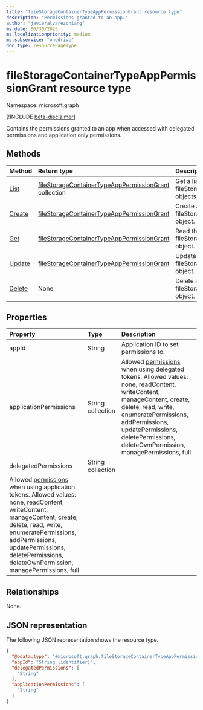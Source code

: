 ```yaml
---
title: "fileStorageContainerTypeAppPermissionGrant resource type"
description: "Permissions granted to an app."
author: "javieralvarezchiang"
ms.date: 06/30/2025
ms.localizationpriority: medium
ms.subservice: "onedrive"
doc_type: resourcePageType
---
```


# fileStorageContainerTypeAppPermissionGrant resource type

Namespace: microsoft.graph

[!INCLUDE [beta-disclaimer](../../includes/beta-disclaimer.md)]

Contains the permissions granted to an app when accessed with delegated permissions and application only permissions.


## Methods
|Method|Return type|Description|
|:---|:---|:---|
|[List](../api/filestoragecontainertyperegistration-list-applicationpermissiongrants.md)|[fileStorageContainerTypeAppPermissionGrant](../resources/filestoragecontainertypeapppermissiongrant.md) collection|Get a list of the fileStorageContainerTypeAppPermissionGrant objects and their properties.|
|[Create](../api/filestoragecontainertyperegistration-post-applicationpermissiongrants.md)|[fileStorageContainerTypeAppPermissionGrant](../resources/filestoragecontainertypeapppermissiongrant.md)|Create a new fileStorageContainerTypeAppPermissionGrant object.|
|[Get](../api/filestoragecontainertypeapppermissiongrant-get.md)|[fileStorageContainerTypeAppPermissionGrant](../resources/filestoragecontainertypeapppermissiongrant.md)|Read the properties and relationships of a fileStorageContainerTypeAppPermissionGrant object.|
|[Update](../api/filestoragecontainertypeapppermissiongrant-update.md)|[fileStorageContainerTypeAppPermissionGrant](../resources/filestoragecontainertypeapppermissiongrant.md)|Update the properties of a fileStorageContainerTypeAppPermissionGrant object.|
|[Delete](../api/filestoragecontainertyperegistration-delete-applicationpermissiongrants.md)|None|Delete a fileStorageContainerTypeAppPermissionGrant object.|

## Properties
|Property|Type|Description|
|:---|:---|:---|
|appId|String|Application ID to set permissions to.|
|applicationPermissions|String collection|Allowed [permissions](https://learn.microsoft.com/en-us/sharepoint/dev/embedded/development/auth#container-type-application-permissions) when using delegated tokens. Allowed values: none, readContent, writeContent, manageContent, create, delete, read, write, enumeratePermissions, addPermissions, updatePermissions, deletePermissions, deleteOwnPermission, managePermissions, full|
|delegatedPermissions|String collection|
Allowed [permissions](https://learn.microsoft.com/en-us/sharepoint/dev/embedded/development/auth#container-type-application-permissions) when using application tokens. Allowed values: none, readContent, writeContent, manageContent, create, delete, read, write, enumeratePermissions, addPermissions, updatePermissions, deletePermissions, deleteOwnPermission, managePermissions, full|

## Relationships
None.

## JSON representation
The following JSON representation shows the resource type.
<!-- {
  "blockType": "resource",
  "keyProperty": "appId",
  "@odata.type": "microsoft.graph.fileStorageContainerTypeAppPermissionGrant",
  "openType": false
}
-->
``` json
{
  "@odata.type": "#microsoft.graph.fileStorageContainerTypeAppPermissionGrant",
  "appId": "String (identifier)",
  "delegatedPermissions": [
    "String"
  ],
  "applicationPermissions": [
    "String"
  ]
}
```
